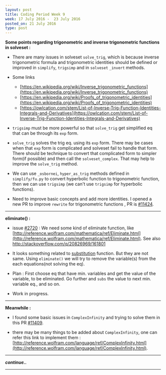 ```yaml
---
layout: post
title: Coding Period Week 9
week: 17 July 2016 -  23 July 2016
posted_on: 21 July 2016
type: post
---
```


**Some points regarding trigonometric and inverse trigonometric functions in solveset :**

* There are many issues in solveset `solve_trig`, which is because inverse trigonometric formula and trigonometric identities should be defined or improved
in `simplify`, `trigsimp` and in `solveset` `_invert` methods.

* Some links

    *  [https://en.wikipedia.org/wiki/Inverse_trigonometric_functions](https://en.wikipedia.org/wiki/Inverse_trigonometric_functions)
    *  [https://en.wikipedia.org/wiki/Proofs_of_trigonometric_identities](https://en.wikipedia.org/wiki/Proofs_of_trigonometric_identities)
    * [https://owlcation.com/stem/List-of-Inverse-Trig-Function-Identities-Integrals-and-Derivatives](https://owlcation.com/stem/List-of-Inverse-Trig-Function-Identities-Integrals-and-Derivatives)

* `trigsimp` must be more powerful so that `solve_trig` get simplified eq that can be through its `exp` form.

* `solve_trig` solves the trig eq. using its `exp` form. There may be cases when that `exp` form is complicated and solveset fail to handle that form.
There should be technique to convert that complicated form to simpler form(if possible) and then call the `solveset_complex`. That may help to improve the `solve_trig` method.

* We can use `_osbornei`, `hyper_as_trig` methods defined in `simplify/fu.py` to convert hyperbolic function to trigonometric function, then we can use `trigsimp` (we can't use `trigsimp` for hyperbolic functions).

* Need to improve basic concepts and add more identities. I opened a new PR to improve `rewrite` for trigonometric functions , PR is [#11424](https://github.com/sympy/sympy/pull/11424/).

--------------------------------------------------------------------------------

**eliminate() :**

* issue [#2720](https://github.com/sympy/sympy/issues/2720) : We need some kind of eliminate function, like [http://reference.wolfram.com/mathematica/ref/Eliminate.html](http://reference.wolfram.com/mathematica/ref/Eliminate.html). See also [http://stackoverflow.com/q/20826969/161801 ](http://stackoverflow.com/q/20826969/161801)

* It looks something related to [substitution](https://github.com/sympy/sympy/pull/11111/files#diff-eec0422923e8f100745c015cd8fdd6cfR1135) function.
But they are not same. Using `eliminate()` we will try to remove the variable(s) from the each equations(not solving the eq).

* Plan : First choose eq that have min. variables and get the value of the variable, to be eliminated. Go further and `subs` the value to next min. variable eq., and so on.

* Work in progress.

--------------------------------------------------------------------------------

**Meanwhile :**

* I found some basic issues in `ComplexInfinity` and trying to solve them in this PR [#11409](https://github.com/sympy/sympy/pull/11409).

* there may be many things to be added about `ComplexInfinity`, one can refer this link to implement them :
[http://reference.wolfram.com/language/ref/ComplexInfinity.html](http://reference.wolfram.com/language/ref/ComplexInfinity.html).

--------------------------------------------------------------------------------

***continue..***

--------------------------------------------------------------------------------
